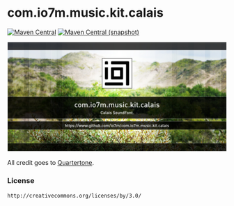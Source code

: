 com.io7m.music.kit.calais
===

[![Maven Central](https://img.shields.io/maven-central/v/com.io7m.music.kit.calais/com.io7m.music.kit.calais.svg?style=flat-square)](http://search.maven.org/#search%7Cga%7C1%7Cg%3A%22com.io7m.music.kit.calais%22)
[![Maven Central (snapshot)](https://img.shields.io/nexus/s/https/s01.oss.sonatype.org/com.io7m.music.kit.calais/com.io7m.music.kit.calais.svg?style=flat-square)](https://s01.oss.sonatype.org/content/repositories/snapshots/com/io7m/calais/)

![calais](./src/site/resources/com.io7m.music.kit.calais.jpg?raw=true)

All credit goes to [Quartertone](https://freesound.org/people/quartertone/).

### License

```
http://creativecommons.org/licenses/by/3.0/
```
